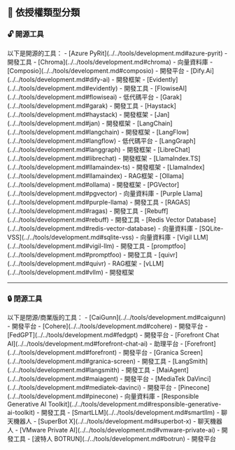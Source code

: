 ## 📜 依授權類型分類

<h3 id="opensource">🔓 開源工具</h3>
以下是開源的工具：
- [Azure PyRit](../../tools/development.md#azure-pyrit) - 開發工具
- [Chroma](../../tools/development.md#chroma) - 向量資料庫
- [Composio](../../tools/development.md#composio) - 開發平台
- [Dify.Ai](../../tools/development.md#dify-ai) - 開發框架
- [Evidently](../../tools/development.md#evidently) - 開發工具
- [FlowiseAI](../../tools/development.md#flowiseai) - 低代碼平台
- [Garak](../../tools/development.md#garak) - 開發工具
- [Haystack](../../tools/development.md#haystack) - 開發框架
- [Jan](../../tools/development.md#jan) - 開發框架
- [LangChain](../../tools/development.md#langchain) - 開發框架
- [LangFlow](../../tools/development.md#langflow) - 低代碼平台
- [LangGraph](../../tools/development.md#langgraph) - 開發框架
- [LibreChat](../../tools/development.md#librechat) - 開發框架
- [LlamaIndex.TS](../../tools/development.md#llamaindex-ts) - 開發框架
- [LlamaIndex](../../tools/development.md#llamaindex) - RAG框架
- [Ollama](../../tools/development.md#ollama) - 開發框架
- [PGVector](../../tools/development.md#pgvector) - 向量資料庫
- [Purple Llama](../../tools/development.md#purple-llama) - 開發工具
- [RAGAS](../../tools/development.md#ragas) - 開發工具
- [Rebuff](../../tools/development.md#rebuff) - 開發工具
- [Redis Vector Database](../../tools/development.md#redis-vector-database) - 向量資料庫
- [SQLite-VSS](../../tools/development.md#sqlite-vss) - 向量資料庫
- [Vigil LLM](../../tools/development.md#vigil-llm) - 開發工具
- [promptfoo](../../tools/development.md#promptfoo) - 開發工具
- [quivr](../../tools/development.md#quivr) - RAG框架
- [vLLM](../../tools/development.md#vllm) - 開發框架

---

<h3 id="closedsource">🔒 閉源工具</h3>
以下是閉源/商業版的工具：
- [CaiGunn](../../tools/development.md#caigunn) - 開發平台
- [Cohere](../../tools/development.md#cohere) - 開發平台
- [FedGPT](../../tools/development.md#fedgpt) - 開發平台
- [Forefront Chat AI](../../tools/development.md#forefront-chat-ai) - 助理平台
- [Forefront](../../tools/development.md#forefront) - 開發平台
- [Granica Screen](../../tools/development.md#granica-screen) - 開發工具
- [LangSmith](../../tools/development.md#langsmith) - 開發工具
- [MaiAgent](../../tools/development.md#maiagent) - 開發平台
- [MediaTek DaVinci](../../tools/development.md#mediatek-davinci) - 開發平台
- [Pinecone](../../tools/development.md#pinecone) - 向量資料庫
- [Responsible Generative AI Toolkit](../../tools/development.md#responsible-generative-ai-toolkit) - 開發工具
- [SmartLLM](../../tools/development.md#smartllm) - 聊天機器人
- [SuperBot X](../../tools/development.md#superbot-x) - 聊天機器人
- [VMware Private AI](../../tools/development.md#vmware-private-ai) - 開發工具
- [波特人 BOTRUN](../../tools/development.md#botrun) - 開發平台
